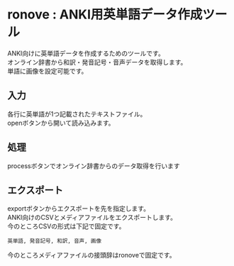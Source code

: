 # ronove : ANKI用英単語データ作成ツール

ANKI向けに英単語データを作成するためのツールです。  
オンライン辞書から和訳・発音記号・音声データを取得します。  
単語に画像を設定可能です。

## 入力
各行に英単語が1つ記載されたテキストファイル。  
openボタンから開いて読み込みます。

## 処理
processボタンでオンライン辞書からのデータ取得を行います

## エクスポート
exportボタンからエクスポートを先を指定します。  
ANKI向けのCSVとメディアファイルをエクスポートします。  
今のところCSVの形式は下記で固定です。  

    英単語, 発音記号, 和訳, 音声, 画像

今のところメディアファイルの接頭辞はronoveで固定です。